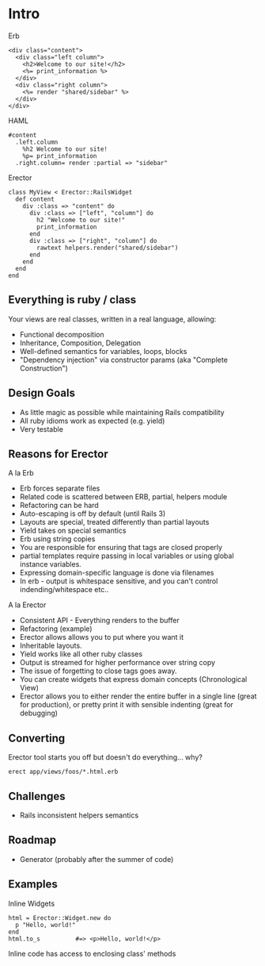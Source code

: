 # Intro

Erb

    <div class="content">
      <div class="left column">
        <h2>Welcome to our site!</h2>
        <%= print_information %>
      </div>
      <div class="right column">
        <%= render "shared/sidebar" %>
      </div>
    </div>

HAML

    #content
      .left.column
        %h2 Welcome to our site!
        %p= print_information
      .right.column= render :partial => "sidebar"

Erector

    class MyView < Erector::RailsWidget
      def content
        div :class => "content" do
          div :class => ["left", "column"] do
            h2 "Welcome to our site!"
            print_information
          end
          div :class => ["right", "column"] do
            rawtext helpers.render("shared/sidebar")
          end
        end
      end
    end

## Everything is ruby / class

Your views are real classes, written in a real language, allowing:

  * Functional decomposition
  * Inheritance, Composition, Delegation
  * Well-defined semantics for variables, loops, blocks
  * "Dependency injection" via constructor params (aka "Complete Construction")

## Design Goals

  * As little magic as possible while maintaining Rails compatibility
  * All ruby idioms work as expected (e.g. yield)
  * Very testable
  
## Reasons for Erector

A la Erb

  * Erb forces separate files
  * Related code is scattered between ERB, partial, helpers module
  * Refactoring can be hard
  * Auto-escaping is off by default (until Rails 3)
  * Layouts are special, treated differently than partial layouts
  * Yield takes on special semantics
  * Erb using string copies
  * You are responsible for ensuring that tags are closed properly
  * partial templates require passing in local variables or using global instance variables. 
  * Expressing domain-specific language is done via filenames
  * In erb - output is whitespace sensitive, and you can't control indending/whitespace etc..

A la Erector

 * Consistent API - Everything renders to the buffer
 * Refactoring (example)
 * Erector allows allows you to put where you want it
 * Inheritable layouts.
 * Yield works like all other ruby classes
 * Output is streamed for higher performance over string copy
 * The issue of forgetting to close tags goes away.
 * You can create widgets that express domain concepts (Chronological View)
 * Erector allows you to either render the entire buffer in a single line (great for production), or pretty print it with sensible indenting (great for debugging)

## Converting

Erector tool starts you off but doesn't do everything... why?

    erect app/views/foos/*.html.erb

## Challenges

 * Rails inconsistent helpers semantics
 
## Roadmap

 * Generator (probably after the summer of code)

## Examples

Inline Widgets

    html = Erector::Widget.new do
      p "Hello, world!"
    end
    html.to_s          #=> <p>Hello, world!</p>

Inline code has access to enclosing class' methods

